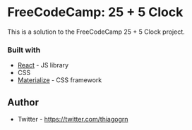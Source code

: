 # FreeCodeCamp: 25 + 5 Clock

This is a solution to the FreeCodeCamp 25 + 5 Clock project.

### Built with

- [React](https://reactjs.org/) - JS library
- CSS
- [Materialize](https://materializecss.com/) - CSS framework

## Author

- Twitter - https://twitter.com/thiagogrn

